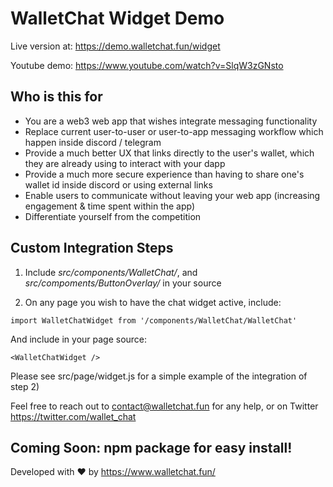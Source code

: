 # WalletChat Widget Demo

Live version at: https://demo.walletchat.fun/widget

Youtube demo: https://www.youtube.com/watch?v=SlqW3zGNsto

## Who is this for

- You are a web3 web app that wishes integrate messaging functionality
- Replace current user-to-user or user-to-app messaging workflow which happen inside discord / telegram
- Provide a much better UX that links directly to the user's wallet, which they are already using to interact with your dapp
- Provide a much more secure experience than having to share one's wallet id inside discord or using external links
- Enable users to communicate without leaving your web app (increasing engagement & time spent within the app)
- Differentiate yourself from the competition

## Custom Integration Steps

1) Include *src/components/WalletChat/*, and *src/compoments/ButtonOverlay/* in your source

2) On any page you wish to have the chat widget active, include: 

```import WalletChatWidget from '/components/WalletChat/WalletChat'```

And include in your page source: 

```<WalletChatWidget />```

Please see src/page/widget.js for a simple example of the integration of step 2)

Feel free to reach out to contact@walletchat.fun for any help, or on Twitter https://twitter.com/wallet_chat

## Coming Soon: npm package for easy install!

Developed with ❤ by https://www.walletchat.fun/
